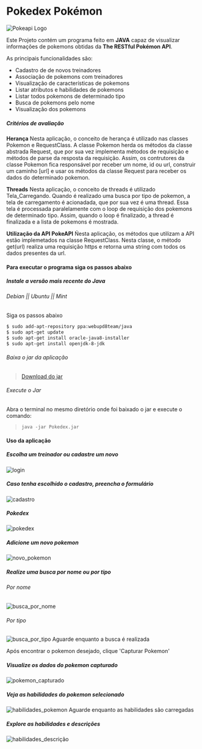 # Pokedex Pokémon
![Pokeapi Logo](src/view/Imagens/pokeapi.png)

Este Projeto contém um programa feito em **JAVA** capaz de visualizar informações de pokemons obtidas da **The RESTful Pokémon API**.

As principais funcionalidades são:
  - Cadastro de de novos treinadores
  - Associação de pokemons com treinadores
  - Visualização de características de pokemons
  - Listar atributos e habilidades de pokemons
  - Listar todos pokemons de determinado tipo
  - Busca de pokemons pelo nome
  - Visualização dos pokemons

##### Critérios de avaliação

**Herança**
Nesta aplicação, o conceito de herança é utilizado nas classes Pokemon e RequestClass. A classe Pokemon herda os métodos da classe abstrada Request, que por sua vez implementa métodos de requisição e métodos de parse da resposta da requisição. Assim, os contrutores da classe Pokemon fica responsável por receber um nome, id ou url, construir um caminho [url] e usar os métodos da classe Request para receber os dados do determinado pokemon.

**Threads**
Nesta aplicação, o conceito de threads é utilizado Tela_Carregando. Quando é realizado uma busca por tipo de pokemon, a tela de carregamento é acionadada, que por sua vez é uma thread. Essa tela é processada paralelamente com o loop de requisição dos pokemons de determinado tipo. Assim, quando o loop é finalizado, a thread é finalizada e a lista de pokemons é mostrada.

**Utilização da API PokeAPI**
Ńesta aplicação, os métodos que utilizam a API estão implemetados na classe RequestClass. Nesta classe, o método get(url) realiza uma requisição https e retorna uma string com todos os dados presentes da url.



#### Para executar o programa siga os passos abaixo

##### Instale a versão mais recente do Java

###### Debian || Ubuntu || Mint
Siga os passos abaixo
```sh
$ sudo add-apt-repository ppa:webupd8team/java
$ sudo apt-get update
$ sudo apt-get install oracle-java8-installer
$ sudo apt-get install openjdk-8-jdk
```

###### Baixa o jar da aplicação
> [Download do jar](https://gitlab.com/dudurval2/ep2/raw/master/LICENSE?inline=false)

###### Execute o Jar
Abra o terminal no mesmo diretório onde foi baixado o jar e execute o comando:
> `java -jar Pokedex.jar`

#### Uso da aplicação

##### Escolha um treinador ou cadastre um novo
![login](src/view/Imagens/Login_Pokedex.png)

##### Caso tenha escolhido o cadastro, preencha o formulário
![cadastro](src/view/Imagens/Cadastro_Treinador.png)

##### Pokedex
![pokedex](src/view/Imagens/Pokedex.png)

##### Adicione um novo pokemon
![novo_pokemon](src/view/Imagens/Procurar_Pokemon.png)

##### Realize uma busca por nome ou por tipo
###### Por nome
![busca_por_nome](src/view/Imagens/busca_por_nome.png)

###### Por tipo
![busca_por_tipo](src/view/Imagens/busca_por_tipo.png)
Aguarde enquanto a busca é realizada

Após encontrar o pokemon desejado, clique 'Capturar Pokemon'

##### Visualize os dados do pokemon capturado
![pokemon_capturado](src/view/Imagens/Pokemon_Capturado.png)

##### Veja as habilidades do pokemon selecionado
![habilidades_pokemon](src/view/Imagens/habilidades_do_pokemon.png)
Aguarde enquanto as habilidades são carregadas

##### Explore as habilidades e descrições
![habilidades_descrição](src/view/Imagens/habilidades_e_descrição_pokemon.png)
